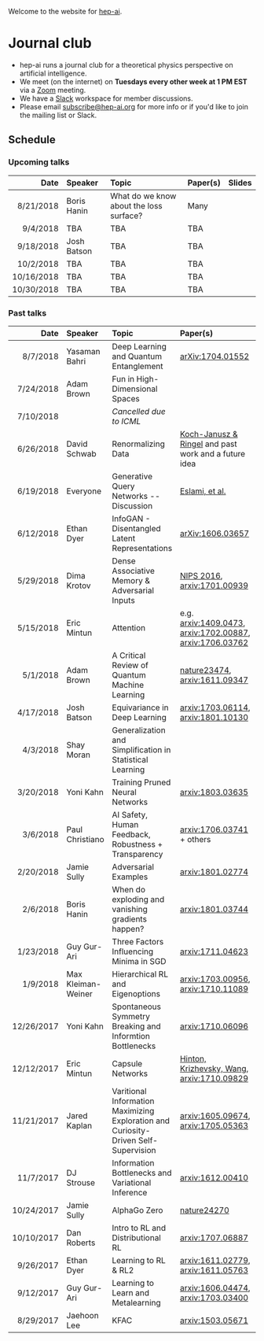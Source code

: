 Welcome to the website for [hep-ai](https://hep-ai.org).



# Journal club

* hep-ai runs a journal club for a theoretical physics perspective on artificial intelligence.
* We meet (on the internet) on **Tuesdays every other week at 1 PM EST** via a [Zoom](https://zoom.us/) meeting.
* We have a [Slack](https://slack.com/) workspace for member discussions.
* Please email [subscribe@hep-ai.org](mailto:subscribe@hep-ai.org) for more info or if you'd like to join the mailing list or Slack.

## Schedule

### Upcoming talks

| Date | Speaker | Topic | Paper(s) | Slides |
| ----:|:------- | :---- |:-------- | :----- | 
| 8/21/2018 | Boris Hanin  | What do we know about the loss surface? | Many | |
| 9/4/2018 | TBA | TBA | TBA | |
| 9/18/2018 | Josh Batson | TBA | TBA | |
| 10/2/2018 | TBA | TBA | TBA | |
| 10/16/2018 | TBA | TBA | TBA | |
| 10/30/2018 | TBA | TBA | TBA | |

### Past talks

| Date | Speaker | Topic | Paper(s) | Slides |
| ----:|:------- | :---- |:-------- | :----- |
| 8/7/2018 | Yasaman Bahri | Deep Learning and Quantum Entanglement | [arXiv:1704.01552](https://arxiv.org/abs/1704.01552) | [Yes](slides/2018-08-07.pdf) |
| 7/24/2018 | Adam Brown | Fun in High-Dimensional Spaces |  | |
| 7/10/2018 | | _Cancelled due to ICML_ | | |
| 6/26/2018 | David Schwab | Renormalizing Data | [Koch-Janusz & Ringel](https://www.nature.com/articles/s41567-018-0081-4) and past work and a future idea | Not Yet|
| 6/19/2018 | Everyone | Generative Query Networks -- Discussion | [Eslami, et al.](http://science.sciencemag.org/content/360/6394/1204) | No |
| 6/12/2018 | Ethan Dyer | InfoGAN - Disentangled Latent Representations | [arXiv:1606.03657](https://arxiv.org/abs/1606.03657) |[Yes](slides/2018-06-12.key) |
| 5/29/2018 | Dima Krotov | Dense Associative Memory & Adversarial Inputs | [NIPS 2016](http://papers.nips.cc/paper/6121-dense-associative-memory-for-pattern-recognition.pdf), [arxiv:1701.00939](https://arxiv.org/abs/1701.00939) | [Yes](slides/2018-05-29.pdf) |
| 5/15/2018 | Eric Mintun | Attention | e.g. [arxiv:1409.0473](https://arxiv.org/abs/1409.0473), [arxiv:1702.00887](https://arxiv.org/abs/1702.00887), [arxiv:1706.03762](https://arxiv.org/abs/1706.03762) |[Yes](slides/2018-05-15.pdf) |
| 5/1/2018 | Adam Brown | A Critical Review of Quantum Machine Learning | [nature23474](https://www.nature.com/articles/nature23474), [arxiv:1611.09347](https://arxiv.org/abs/1611.09347) | [Yes](slides/2018-05-01.pdf) |
| 4/17/2018 | Josh Batson | Equivariance in Deep Learning | [arxiv:1703.06114](https://arxiv.org/abs/1703.06114), [arxiv:1801.10130](https://arxiv.org/abs/1801.10130) | [Yes](slides/2018-04-17.pdf) |
| 4/3/2018 | Shay Moran | Generalization and Simplification in Statistical Learning | | [Yes](slides/2018-04-03.pdf) |
| 3/20/2018 | Yoni Kahn | Training Pruned Neural Networks | [arxiv:1803.03635](https://arxiv.org/abs/1803.03635) | No |
| 3/6/2018 | Paul Christiano | AI Safety, Human Feedback, Robustness + Transparency | [arxiv:1706.03741](https://arxiv.org/abs/1706.03741) + others | [Yes](slides/2018-03-06.key)|
| 2/20/2018 | Jamie Sully | Adversarial Examples | [arxiv:1801.02774](https://arxiv.org/abs/1801.02774) | [Yes](slides/2018-02-20.pptx) |
| 2/6/2018 | Boris Hanin | When do exploding and vanishing gradients happen? | [arxiv:1801.03744](https://arxiv.org/abs/1801.03744) | [Yes](slides/2018-02-06.pdf) |
| 1/23/2018 | Guy Gur-Ari | Three Factors Influencing Minima in SGD| [arxiv:1711.04623](https://arxiv.org/abs/1711.04623) | [Yes](slides/2018-01-23.pdf) |
| 1/9/2018 | Max Kleiman-Weiner | Hierarchical RL and Eigenoptions | [arxiv:1703.00956](https://arxiv.org/abs/1703.00956), [arxiv:1710.11089](https://arxiv.org/abs/1710.11089) | [Yes](slides/2018-01-09.key) |
| 12/26/2017 | Yoni Kahn | Spontaneous Symmetry Breaking and Informtion Bottlenecks | [arxiv:1710.06096](https://arxiv.org/abs/1710.06096) | [Yes](slides/2017-12-26.pdf) |
| 12/12/2017 | Eric Mintun | Capsule Networks | [Hinton, Krizhevsky, Wang](http://www.cs.toronto.edu/~fritz/absps/transauto6.pdf), [arxiv:1710.09829](https://arxiv.org/abs/1710.09829) | [Yes](slides/2017-12-12.pdf) |
| 11/21/2017 | Jared Kaplan | Varitional Information Maximizing Exploration and Curiosity-Driven Self-Supervision | [arxiv:1605.09674](https://arxiv.org/abs/1605.09674), [arxiv:1705.05363](https://arxiv.org/abs/1705.05363) | [Yes](slides/2017-11-21.key) |
| 11/7/2017 | DJ Strouse | Information Bottlenecks and Variational Inference | [arxiv:1612.00410](https://arxiv.org/abs/1612.00410) | No |
| 10/24/2017 | Jamie Sully | AlphaGo Zero | [nature24270](https://www.nature.com/articles/nature24270) | [Yes](slides/2017-10-24.pptx) |
| 10/10/2017 | Dan Roberts | Intro to RL and Distributional RL | [arxiv:1707.06887](https://arxiv.org/abs/1707.06887) | [Yes](slides/2017-10-10.pdf) |
| 9/26/2017 | Ethan Dyer | Learning to RL & RL2 | [arxiv:1611.02779](https://arxiv.org/abs/1611.02779), [arxiv:1611.05763](https://arxiv.org/abs/1611.05763) | [Yes](slides/2017-09-26.pdf) |
| 9/12/2017 | Guy Gur-Ari | Learning to Learn and Metalearning | [arxiv:1606.04474](https://arxiv.org/abs/1606.04474), [arxiv:1703.03400](https://arxiv.org/abs/1703.03400) | [Yes](slides/2017-09-12.pdf) |
| 8/29/2017 | Jaehoon Lee | KFAC | [arxiv:1503.05671](https://arxiv.org/abs/1503.05671) | No |
